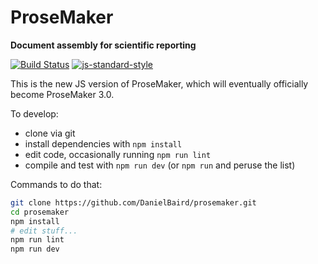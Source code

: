 
ProseMaker
==========

**Document assembly for scientific reporting**

[![Build Status](https://travis-ci.org/DanielBaird/prosemaker.svg?branch=js-peg)](https://travis-ci.org/DanielBaird/prosemaker)
[![js-standard-style](https://img.shields.io/badge/code%20style-standard-brightgreen.svg)](http://standardjs.com/)

This is the new JS version of ProseMaker, which will eventually officially
become ProseMaker 3.0.

To develop:

- clone via git    
- install dependencies with `npm install`
- edit code, occasionally running `npm run lint`
- compile and test with `npm run dev` (or `npm run` and peruse the list)

Commands to do that:
```sh
git clone https://github.com/DanielBaird/prosemaker.git
cd prosemaker
npm install
# edit stuff...
npm run lint
npm run dev
```

